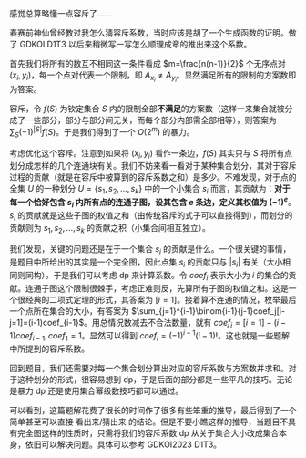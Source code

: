 感觉总算略懂一点容斥了……

春赛前神仙曾经教过我怎么猜容斥系数，当时应该是胡了一个生成函数的证明。做了 GDKOI D1T3 以后来稍微写一写怎么顺理成章的推出来这个系数。

首先我们将所有的数互不相同这一条件看成 $m=\frac{n(n-1)}{2}$ 个无序点对 $(x_i,y_i)$，每一个点对代表一个限制，即 $A_{x_i}\neq A_{y_i}$。显然满足所有的限制的方案数即为答案。

容斥，令 $f(S)$ 为钦定集合 $S$ 内的限制全部**不满足**的方案数（这样一来集合就被分成了一些部分，部分与部分间无关，而每个部分内部需全部相等），则答案为 $\sum_{S}(-1)^{|S|}f(S)$。于是我们得到了一个 $O(2^m)$ 的暴力。

考虑优化这个容斥。注意到如果将 $(x_i,y_i)$ 看作一条边，$f(S)$ 其实只与 $S$ 将所有点划分成怎样的几个连通块有关。我们不妨来看一看对于某种集合划分，其对于容斥过程的贡献（就是在容斥中被算到的容斥系数之和）是多少。不难发现，对于点的全集 $U$ 的一种划分 $U=\{s_1,s_2,…,s_k\}$ 中的一个小集合 $s_i$ 而言，其贡献为：**对于每一个恰好包含 $s_i$ 内所有点的连通子图，设其包含 $e$ 条边，定义其权值为 $(-1)^e$**。$s_i$ 的贡献就是这些子图的权值之和（由传统容斥的式子可以直接得到），而划分的贡献则为 $s_1,s_2,…,s_k$ 的贡献之积（小集合间相互独立）。

我们发现，关键的问题还是在于一个集合 $s_i$ 的贡献是什么。一个很关键的事情，是题目中所给出的其实是一个完全图，因此点集 $s_i$ 的贡献只与 $|s_i|$ 有关（大小相同则同构）。于是我们可以考虑 dp 来计算系数。令 $coef_i$ 表示大小为 $i$ 的集合的贡献。连通子图这个限制很棘手，考虑正难则反，先算所有子图的权值之和。这是一个很经典的二项式定理的形式，其答案为 $[i=1]$。接着算不连通的情况，枚举最后一个点所在集合的大小，有答案为 $\sum_{j=1}^{i-1}\binom{i-1}{j-1}coef_j[i-j=1]=(i-1)coef_{i-1}$。用总情况数减去不合法数量，就有 $coef_i=[i=1]-(i-1)coef_{i-1},coef_1=1$。显然可以得到 $coef_{i}=(-1)^{i-1}(i-1)!$。这也就是一些题解中所提到的容斥系数。

回到题目，我们还需要对每一个集合划分算出对应的容斥系数与方案数并求和。对于这种划分的形式，很容易想到 dp，于是后面的部分都是一些平凡的技巧。无论是暴力 dp 还是使用集合幂级数技巧都可以通过。

可以看到，这篇题解花费了很长的时间作了很多有些笨重的推导，最后得到了一个简单甚至可以直接 看出来/猜出来 的结论。但是不要小瞧这样的推导，当题目不具有完全图这样的性质时，只需将我们的容斥系数 dp 从关于集合大小改成集合本身，依旧可以解决问题。具体可以参考 GDKOI2023 D1T3。